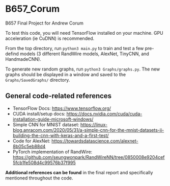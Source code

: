 # B657_Corum
B657 Final Project for Andrew Corum

To test this code, you will need TensorFlow installed on your machine. GPU acceleration (ie CuDNN) is recommended.

From the top directory, run `python3 main.py` to train and test a few pre-defind models (3 different RandWire models,
AlexNet, TinyCNN, and HandmadeCNN).

To generate new random graphs, run `python3 Graphs/graphs.py`. The new graphs should be displayed in a window and saved to the 
`Graphs/SavedGraphs/` directory.

## General code-related references
* TensorFlow Docs: https://www.tensorflow.org/
* CUDA install/setup docs: https://docs.nvidia.com/cuda/cuda-installation-guide-microsoft-windows/
* Simple CNN for MNIST dataset: https://linux-blog.anracom.com/2020/05/31/a-simple-cnn-for-the-mnist-datasets-ii-building-the-cnn-with-keras-and-a-first-test/
* Code for AlexNet: https://towardsdatascience.com/alexnet-8b05c5eb88d4
* PyTorch implementation of RandWire: https://github.com/seungwonpark/RandWireNN/tree/0850008e9204cef5fcb1fe508d4c99576b37f995

**Additional references can be found** in the final report and specifically mentioned throughout the code.